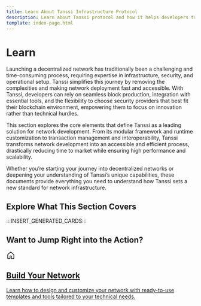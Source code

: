 ```yaml
---
title: Learn About Tanssi Infrastructure Protocol
description: Learn about Tanssi protocol and how it helps developers to build and deploy networks by handling infrastructure complexities and providing key integrations.
template: index-page.html
---
```


# Learn

Launching a decentralized network has traditionally been a challenging and time-consuming process, requiring expertise in infrastructure, security, and operational setup. Tanssi simplifies this journey by removing the complexities and making network deployment fast and accessible. With Tanssi, developers can rely on seamless block production, integration with essential tools, and the flexibility to choose security providers that best fit their blockchain environment, empowering them to focus on innovation rather than technical hurdles.

This section explores the core elements that define Tanssi as a leading solution for network development. From its modular framework and runtime customization to transaction management and interoperability, Tanssi transforms network development into an accessible and efficient process, drastically reducing time to market while ensuring high performance and scalability.

Whether you’re starting your journey into decentralized networks or deepening your understanding of Tanssi’s unique capabilities, these documents provide everything you need to understand how Tanssi sets a new standard for network infrastructure.

## Explore What This Section Covers

:::INSERT_GENERATED_CARDS:::

## Want to Jump Right into the Action? 

<div class="subsection-wrapper">
  <div class="card">
    <a href="/builders/build/">
      <div class="card-header">
        <svg xmlns="http://www.w3.org/2000/svg" viewBox="0 0 24 24" width="24" height="24"><path d="M11.03 2.59a1.501 1.501 0 0 1 1.94 0l7.5 6.363a1.5 1.5 0 0 1 .53 1.144V19.5a1.5 1.5 0 0 1-1.5 1.5h-5.75a.75.75 0 0 1-.75-.75V14h-2v6.25a.75.75 0 0 1-.75.75H4.5A1.5 1.5 0 0 1 3 19.5v-9.403c0-.44.194-.859.53-1.144ZM12 3.734l-7.5 6.363V19.5h5v-6.25a.75.75 0 0 1 .75-.75h3.5a.75.75 0 0 1 .75.75v6.25h5v-9.403Z"></path></svg>
        <h2 class="title">Build Your Network</h2>
      </div>
      <p class="description">Learn how to design and customize your network with ready-to-use templates and tools tailored to your technical needs.</p>
    </a>
  </div>
</div>
